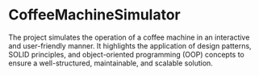 # CoffeeMachineSimulator
The project simulates the operation of a coffee machine in an interactive and user-friendly manner. It highlights the application of design patterns, SOLID principles, and object-oriented programming (OOP) concepts to ensure a well-structured, maintainable, and scalable solution. 
